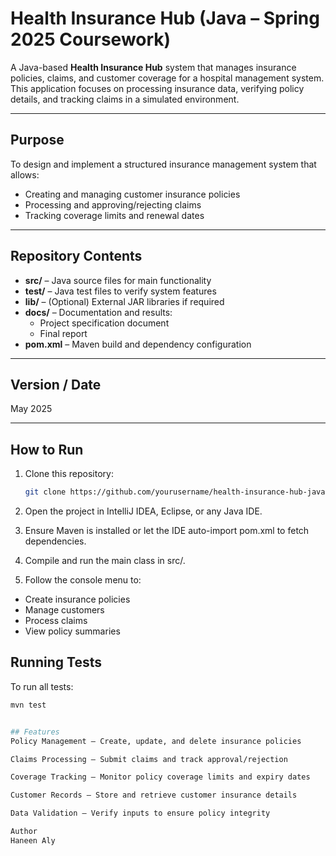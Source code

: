 # Health Insurance Hub (Java – Spring 2025 Coursework)

A Java-based **Health Insurance Hub** system that manages insurance policies, claims, and customer coverage for a hospital management system. This application focuses on processing insurance data, verifying policy details, and tracking claims in a simulated environment.

---

## Purpose
To design and implement a structured insurance management system that allows:
- Creating and managing customer insurance policies
- Processing and approving/rejecting claims
- Tracking coverage limits and renewal dates

---

## Repository Contents
- **src/** – Java source files for main functionality
- **test/** – Java test files to verify system features
- **lib/** – (Optional) External JAR libraries if required
- **docs/** – Documentation and results:
  - Project specification document
  - Final report
- **pom.xml** – Maven build and dependency configuration

---

## Version / Date
May 2025

---

## How to Run
1. Clone this repository:
   ```bash
   git clone https://github.com/yourusername/health-insurance-hub-java.git

2. Open the project in IntelliJ IDEA, Eclipse, or any Java IDE.

3. Ensure Maven is installed or let the IDE auto-import pom.xml to fetch dependencies.

4. Compile and run the main class in src/.

5. Follow the console menu to:

  - Create insurance policies
  - Manage customers
  - Process claims
  - View policy summaries

## Running Tests
To run all tests:
```bash
mvn test


## Features
Policy Management – Create, update, and delete insurance policies

Claims Processing – Submit claims and track approval/rejection

Coverage Tracking – Monitor policy coverage limits and expiry dates

Customer Records – Store and retrieve customer insurance details

Data Validation – Verify inputs to ensure policy integrity

Author
Haneen Aly

